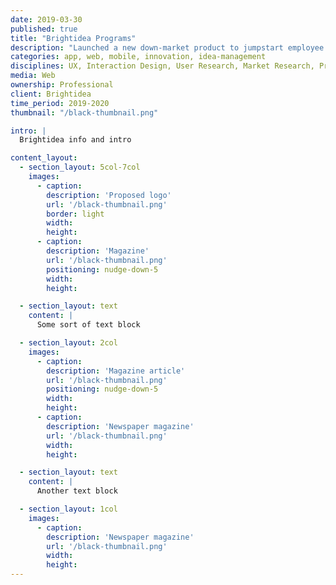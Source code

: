 ```yaml
---
date: 2019-03-30
published: true
title: "Brightidea Programs"
description: "Launched a new down-market product to jumpstart employee innovation"
categories: app, web, mobile, innovation, idea-management
disciplines: UX, Interaction Design, User Research, Market Research, Product Management
media: Web
ownership: Professional
client: Brightidea
time_period: 2019-2020
thumbnail: "/black-thumbnail.png"

intro: |
  Brightidea info and intro

content_layout:
  - section_layout: 5col-7col
    images:
      - caption:
        description: 'Proposed logo'
        url: '/black-thumbnail.png'
        border: light
        width:
        height:
      - caption:
        description: 'Magazine'
        url: '/black-thumbnail.png'
        positioning: nudge-down-5
        width:
        height:

  - section_layout: text
    content: |
      Some sort of text block

  - section_layout: 2col
    images:
      - caption:
        description: 'Magazine article'
        url: '/black-thumbnail.png'
        positioning: nudge-down-5
        width:
        height:
      - caption:
        description: 'Newspaper magazine'
        url: '/black-thumbnail.png'
        width:
        height:

  - section_layout: text
    content: |
      Another text block

  - section_layout: 1col
    images:
      - caption:
        description: 'Newspaper magazine'
        url: '/black-thumbnail.png'
        width:
        height:
---
```

